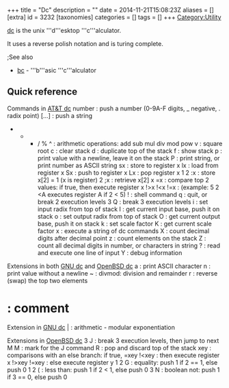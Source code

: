 +++
title = "Dc"
description = ""
date = 2014-11-21T15:08:23Z
aliases = []
[extra]
id = 3232
[taxonomies]
categories = []
tags = []
+++
[Category:Utility](https://rosettacode.org/wiki/Category:Utility)

[dc](https://en.wikipedia.org/wiki/dc_(computer_program)) is the unix '''d'''esktop '''c'''alculator.

It uses a reverse polish notation and is turing complete.

;See also
* [bc](https://rosettacode.org/wiki/:Category:Bc) - '''b'''asic '''c'''alculator


## Quick reference
Commands in [AT&T dc](https://rosettacode.org/wiki/AT&T_dc)
 number      : push a number (0-9A-F digits, _ negative, . radix point)
 [...]       : push a string
 + - * / % ^ : arithmetic operations: add sub mul div mod pow
 v           : square root
 c           : clear stack
 d           : duplicate top of the stack
 f           : show stack
 p           : print value with a newline, leave it on the stack
 P           : print string, or print number as ASCII string
 sx          : store to register x
 lx          : load from register x
 Sx          : push to register x
 Lx          : pop register x
 1 2 :x      : store x[2] = 1 (x is register)
 2 ;x        : retrieve x[2]
 <x >x =x    : compare top 2 values: if true, then execute register x
 !>x !<x !=x :   (example: 5 2 <A executes register A if 2 < 5)
 !           : shell command
 q           : quit, or break 2 execution levels
 3 Q         : break 3 execution levels
 i           : set input radix from top of stack
 I           : get current input base, push it on stack
 o           : set output radix from top of stack
 O           : get current output base, push it on stack
 k           : set scale factor
 K           : get current scale factor
 x           : execute a string of dc commands
 X           : count decimal digits after decimal point
 z           : count elements on the stack
 Z           : count all decimal digits in number, or characters in string
 ?           : read and execute one line of input
 Y           : debug information

Extensions in both [GNU dc](https://rosettacode.org/wiki/GNU_dc) and [OpenBSD dc](https://rosettacode.org/wiki/OpenBSD_dc)
 a           : print ASCII character
 n           : print value without a newline
 ~           : divmod: division and remainder
 r           : reverse (swap) the top two elements
 #           : comment

Extension in [GNU dc](https://rosettacode.org/wiki/GNU_dc)
 |           : arithmetic - modular exponentiation

Extensions in [OpenBSD dc](https://rosettacode.org/wiki/OpenBSD_dc)
 3 J         : break 3 execution levels, then jump to next M
 M           : mark for the J command
 R           : pop and discard top of the stack
 <xey >xey   : comparisons with an else branch: if true,
 =xey !<xey  :   then execute register x
 !>xey !=xey :   else execute register y
 1 2 G       : equality: push 1 if 2 == 1, else push 0
 1 2 (       : less than: push 1 if 2 < 1, else push 0
 3 N         : boolean not: push 1 if 3 == 0, else push 0
